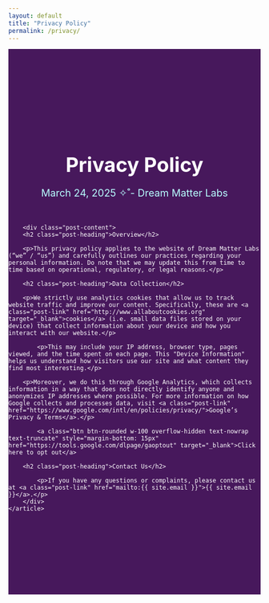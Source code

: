 ```yaml
---
layout: default
title: "Privacy Policy"
permalink: /privacy/
---
```

<section style="background-color: #47185C">
    <article class="col-8 col-md-5 post">
        <header class="post-header">
            <h1 class="post-title">Privacy Policy</h1>
            <p class="post-meta">March 24, 2025 ✧˚- Dream Matter Labs</p>
        </header>

        <div class="post-content">
	    <h2 class="post-heading">Overview</h2>

	    <p>This privacy policy applies to the website of Dream Matter Labs (“we” / “us”) and carefully outlines our practices regarding your personal information. Do note that we may update this from time to time based on operational, regulatory, or legal reasons.</p>
	 
	    <h2 class="post-heading">Data Collection</h2>
      
	    <p>We strictly use analytics cookies that allow us to track website traffic and improve our content. Specifically, these are <a class="post-link" href="http://www.allaboutcookies.org" target="_blank">cookies</a> (i.e. small data files stored on your device) that collect information about your device and how you interact with our website.</p>

            <p>This may include your IP address, browser type, pages viewed, and the time spent on each page. This "Device Information" helps us understand how visitors use our site and what content they find most interesting.</p>

	    <p>Moreover, we do this through Google Analytics, which collects information in a way that does not directly identify anyone and anonymizes IP addresses where possible. For more information on how Google collects and processes data, visit <a class="post-link" href="https://www.google.com/intl/en/policies/privacy/">Google’s Privacy & Terms</a>.</p>

            <a class="btn btn-rounded w-100 overflow-hidden text-nowrap text-truncate" style="margin-bottom: 15px" href="https://tools.google.com/dlpage/gaoptout" target="_blank">Click here to opt out</a>

	    <h2 class="post-heading">Contact Us</h2>

            <p>If you have any questions or complaints, please contact us at <a class="post-link" href="mailto:{{ site.email }}">{{ site.email }}</a>.</p>		 
        </div>
    </article>
</section>

<style>
    .post {
        margin: 0 auto;
	padding: 150px 0 150px 0;
	color: white;
    }

    .post-header {
        margin-bottom: 50px;
        text-align: center;
    }

    .post-title {
        font-size: 2.5rem;
        font-weight: bold;
        margin-bottom: 15px;
    }

    .post-meta {
        font-size: 1.25rem;
        color: #B7FDFE;
        margin-bottom: 0;
    }

    .post-content {
        font-size: 1.25rem;
        line-height: 1.6;
    }
	
    .post-heading {
        font-weight: bold;
        font-size: 1.5rem;
        margin-bottom: 15px;
    }

    .post-link {
        color: #B7FDFE;
        text-decoration: none;
	font-weight: bold;
    }

    .post-link:hover {
        color: #C5FDFE;
        text-decoration: underline;
    }
</style>